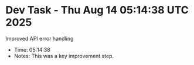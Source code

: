 # Dev Task - Thu Aug 14 05:14:38 UTC 2025
Improved API error handling
- Time: 05:14:38
- Notes: This was a key improvement step.
